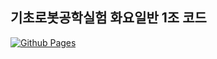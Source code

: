 ## 기초로봇공학실험 화요일반 1조 코드
[![Github Pages](https://img.shields.io/badge/github%20pages-121013?style=for-the-badge&logo=github&logoColor=white)](https://github.com/kymzzang6/limo.git)
